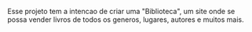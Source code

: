 Esse projeto tem a intencao de criar uma "Biblioteca", um site onde se possa vender livros de todos os generos, lugares, autores e muitos mais.
